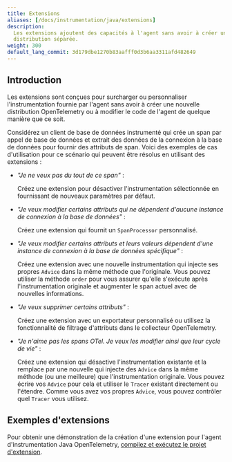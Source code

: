 ```yaml
---
title: Extensions
aliases: [/docs/instrumentation/java/extensions]
description:
  Les extensions ajoutent des capacités à l'agent sans avoir à créer une
  distribution séparée.
weight: 300
default_lang_commit: 3d179dbe1270b83aafff0d3b6aa3311afd482649
---
```


## Introduction

Les extensions sont conçues pour surcharger ou personnaliser l'instrumentation
fournie par l'agent sans avoir à créer une nouvelle distribution OpenTelemetry
ou à modifier le code de l'agent de quelque manière que ce soit.

Considérez un client de base de données instrumenté qui crée un span par appel
de base de données et extrait des données de la connexion à la base de données
pour fournir des attributs de span. Voici des exemples de cas d'utilisation pour
ce scénario qui peuvent être résolus en utilisant des extensions :

- _"Je ne veux pas du tout de ce span"_ :

  Créez une extension pour désactiver l'instrumentation sélectionnée en
  fournissant de nouveaux paramètres par défaut.

- _"Je veux modifier certains attributs qui ne dépendent d'aucune instance de
  connexion à la base de données"_ :

  Créez une extension qui fournit un `SpanProcessor` personnalisé.

- _"Je veux modifier certains attributs et leurs valeurs dépendent d'une
  instance de connexion à la base de données spécifique"_ :

  Créez une extension avec une nouvelle instrumentation qui injecte ses propres
  `Advice` dans la même méthode que l'originale. Vous pouvez utiliser la méthode
  `order` pour vous assurer qu'elle s'exécute après l'instrumentation originale
  et augmenter le span actuel avec de nouvelles informations.

- _"Je veux supprimer certains attributs"_ :

  Créez une extension avec un exportateur personnalisé ou utilisez la
  fonctionnalité de filtrage d'attributs dans le collecteur OpenTelemetry.

- _"Je n'aime pas les spans OTel. Je veux les modifier ainsi que leur cycle de
  vie"_ :

  Créez une extension qui désactive l'instrumentation existante et la remplace
  par une nouvelle qui injecte des `Advice` dans la même méthode (ou une
  meilleure) que l'instrumentation originale. Vous pouvez écrire vos `Advice`
  pour cela et utiliser le `Tracer` existant directement ou l'étendre. Comme
  vous avez vos propres `Advice`, vous pouvez contrôler quel `Tracer` vous
  utilisez.

## Exemples d'extensions

Pour obtenir une démonstration de la création d'une extension pour l'agent
d'instrumentation Java OpenTelemetry,
[compilez et exécutez le projet d'extension](https://github.com/open-telemetry/opentelemetry-java-instrumentation/tree/main/examples/extension).
